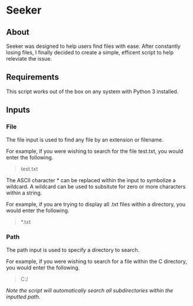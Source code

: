 # Seeker
## About
Seeker was designed to help users find files with ease. After constantly losing files, I finally decided to create a simple, efficent script to help releviate the issue.

## Requirements
This script works out of the box on any system with Python 3 installed.

## Inputs
### File
The file input is used to find any file by an extension or filename. 

For example, if you were wishing to search for the file test.txt, you would enter the following.
> test.txt

The ASCII character * can be replaced within the input to symbolize a wildcard. A wildcard can be used to subsitute for zero or more characters within a string.

For example, if you are trying to display all .txt files within a directory, you would enter the following.
> *.txt

### Path
The path input is used to specify a directory to search. 

For example, if you were wishing to search for a file within the C directory, you would enter the following.
> C:/

*Note the script will automatically search all subdirectories within the inputted path.*


